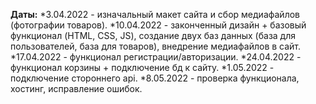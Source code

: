 **Даты:**
*3.04.2022 - изначальный макет сайта и сбор медиафайлов (фотографии товаров).
*10.04.2022 - законченный дизайн + базовый функционал (HTML, CSS, JS), создание двух баз данных (база для пользователей, база для товаров), внедрение медиафайлов в сайт.
*17.04.2022 - функционал регистрации/авторизации.
*24.04.2022 - функционал корзины + подключение бд к сайту.
*1.05.2022 - подключение стороннего api.
*8.05.2022 - проверка функционала, хостинг, исправление ошибок.

